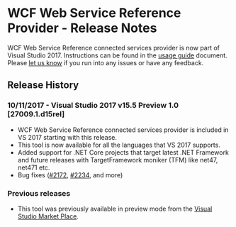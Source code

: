 # WCF Web Service Reference Provider - Release Notes

WCF Web Service Reference connected services provider is now part of Visual Studio 2017. Instructions can be found in the [usage guide](/Documentation/WCF-Web-Service-Reference-guide.md) document. Please [let us know](https://github.com/dotnet/wcf/issues/new) if you run into any issues or have any feedback.

## Release History

### 10/11/2017 - Visual Studio 2017 v15.5 Preview 1.0 [27009.1.d15rel]

* WCF Web Service Reference connected services provider is included in VS 2017 starting with this release.
* This tool is now available for all the languages that VS 2017 supports.
* Added support for .NET Core projects that target latest .NET Framework and future releases with TargetFramework moniker (TFM) like net47, net471 etc.
* Bug fixes ([#2172](https://github.com/dotnet/wcf/issues/2172), [#2234](https://github.com/dotnet/wcf/issues/2234), and more)

### Previous releases

* This tool was previously available in preview mode from the [Visual Studio Market Place](https://marketplace.visualstudio.com/items?itemName=WCFCORETEAM.VisualStudioWCFConnectedService).
